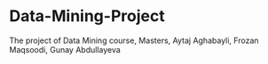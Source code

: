 # Data-Mining-Project
The project of Data Mining course, Masters, Aytaj Aghabayli, Frozan Maqsoodi, Gunay Abdullayeva
